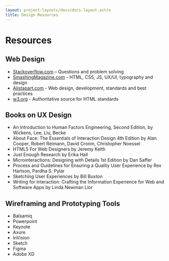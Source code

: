 ```yaml
---
layout: project:layouts/docs/docs-layout.astro
title: Design Resources
---
```


# Resources

## Web Design

- [Stackoverflow.com](https://stackoverflow.com) – Questions and problem solving
- [SmashingMagazine.com](https://www.smashingmagazine.com) - HTML, CSS, JS, UX/UI, typography and design
- [Alistapart.com](https://www.alistapart.com) - Web design, development, standards and best practices
- [w3.org](https://w3.org) - Authoritative source for HTML standards

## Books on UX Design

- An Introduction to Human Factors Engineering, Second Edition, by Wickens, Lee, Liu, Becke
- About Face: The Essentials of Interaction Design 4th Edition by Alan Cooper, Robert Reimann, David Cronin, Christopher Noessel
- HTML5 For Web Designers by Jeremy Keith
- Just Enough Research by Erika Hall
- Microinteractions: Designing with Details 1st Edition by Dan Saffer
- Process and Guidelines for Ensuring a Quality User Experience by Rex Hartson, Pardha S. Pylar
- Sketching User Experiences by Bill Buxton
- Writing for Interaction: Crafting the Information Experience for Web and Software Apps by Linda Newman Lior

## Wireframing and Prototyping Tools

- Balsamiq
- Powerpoint
- Keynote
- Axure
- InVision
- Sketch
- Figma
- Adobe XD
